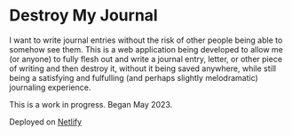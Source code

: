 # Destroy My Journal

I want to write journal entries without the risk of other people being able to somehow see them. This is a web application being developed to allow me (or anyone) to fully flesh out and write a journal entry, letter, or other piece of writing and then destroy it, without it being saved anywhere, while still being a satisfying and fulfulling (and perhaps slightly melodramatic) journaling experience.

This is a work in progress. Began May 2023.

Deployed on <a href="https://thedisappearingdiary.netlify.app/" target="_blank">Netlify</a>

<!-- ## Recommended IDE Setup

[VSCode](https://code.visualstudio.com/) + [Volar](https://marketplace.visualstudio.com/items?itemName=Vue.volar) (and disable Vetur) + [TypeScript Vue Plugin (Volar)](https://marketplace.visualstudio.com/items?itemName=Vue.vscode-typescript-vue-plugin).

## Customize configuration

See [Vite Configuration Reference](https://vitejs.dev/config/).

## Project Setup

```sh
npm install
```

### Compile and Hot-Reload for Development

```sh
npm run dev
``` -->

<!-- ### Compile and Minify for Production

```sh
npm run build
```

### Lint with [ESLint](https://eslint.org/)

```sh
npm run lint
```
 -->
